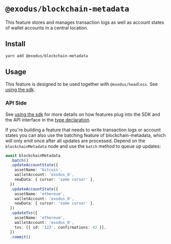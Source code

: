 # `@exodus/blockchain-metadata`

This feature stores and manages transaction logs as well as account states of wallet accounts in a central location.

## Install

```sh
yarn add @exodus/blockchain-metadata
```

## Usage

This feature is designed to be used together with `@exodus/headless`. See [using the sdk](../../docs/docs-website/docs/development/using-the-sdk.md).

### API Side

See [using the sdk](../../docs/docs-website/docs/development/using-the-sdk.md#setup-the-api-side) for more details on how features plug into the SDK and the API interface in the [type declaration](./api/index.d.ts).

If you're building a feature that needs to write transaction logs or account states you can also use the batching feature of blockchain-metadata, which will only emit once after all updates are processed. Depend on the `blockchainMetadata` node and use the `batch` method to queue up updates:

```ts
await blockchainMetadata
  .batch()
  .updateAccountState({
    assetName: 'bitcoin',
    walletAccount: 'exodus_0',
    newData: { cursor: 'some cursor' },
  })
  .updateAccountState({
    assetName: 'ethereum',
    walletAccount: 'exodus_0',
    newData: { cursor: 'some cursor' },
  })
  .updateTxs({
    assetName: 'ethereum',
    walletAccount: 'exodus_0',
    txs: [{ id: '123', confirmations: 42 }],
  })
  .commit()
```
